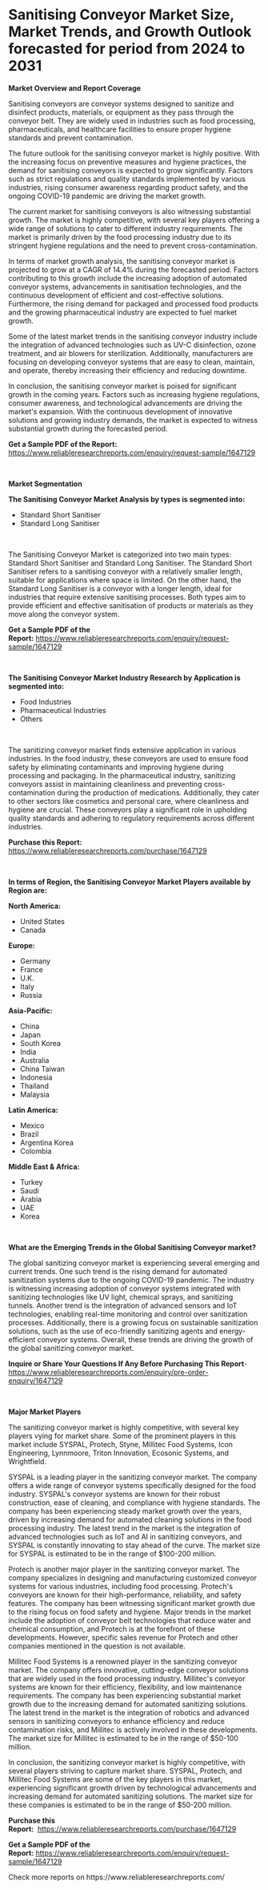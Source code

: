 <p><h1>Sanitising Conveyor Market Size, Market Trends, and Growth Outlook forecasted for period from 2024 to 2031</h1></p><p><strong>Market Overview and Report Coverage</strong></p>
<p><p>Sanitising conveyors are conveyor systems designed to sanitize and disinfect products, materials, or equipment as they pass through the conveyor belt. They are widely used in industries such as food processing, pharmaceuticals, and healthcare facilities to ensure proper hygiene standards and prevent contamination.</p><p>The future outlook for the sanitising conveyor market is highly positive. With the increasing focus on preventive measures and hygiene practices, the demand for sanitising conveyors is expected to grow significantly. Factors such as strict regulations and quality standards implemented by various industries, rising consumer awareness regarding product safety, and the ongoing COVID-19 pandemic are driving the market growth.</p><p>The current market for sanitising conveyors is also witnessing substantial growth. The market is highly competitive, with several key players offering a wide range of solutions to cater to different industry requirements. The market is primarily driven by the food processing industry due to its stringent hygiene regulations and the need to prevent cross-contamination.</p><p>In terms of market growth analysis, the sanitising conveyor market is projected to grow at a CAGR of 14.4% during the forecasted period. Factors contributing to this growth include the increasing adoption of automated conveyor systems, advancements in sanitisation technologies, and the continuous development of efficient and cost-effective solutions. Furthermore, the rising demand for packaged and processed food products and the growing pharmaceutical industry are expected to fuel market growth.</p><p>Some of the latest market trends in the sanitising conveyor industry include the integration of advanced technologies such as UV-C disinfection, ozone treatment, and air blowers for sterilization. Additionally, manufacturers are focusing on developing conveyor systems that are easy to clean, maintain, and operate, thereby increasing their efficiency and reducing downtime.</p><p>In conclusion, the sanitising conveyor market is poised for significant growth in the coming years. Factors such as increasing hygiene regulations, consumer awareness, and technological advancements are driving the market's expansion. With the continuous development of innovative solutions and growing industry demands, the market is expected to witness substantial growth during the forecasted period.</p></p>
<p><strong>Get a Sample PDF of the Report:</strong> <a href="https://www.reliableresearchreports.com/enquiry/request-sample/1647129">https://www.reliableresearchreports.com/enquiry/request-sample/1647129</a></p>
<p>&nbsp;</p>
<p><strong>Market Segmentation</strong></p>
<p><strong>The Sanitising Conveyor Market Analysis by types is segmented into:</strong></p>
<p><ul><li>Standard Short Sanitiser</li><li>Standard Long Sanitiser</li></ul></p>
<p>&nbsp;</p>
<p><p>The Sanitising Conveyor Market is categorized into two main types: Standard Short Sanitiser and Standard Long Sanitiser. The Standard Short Sanitiser refers to a sanitising conveyor with a relatively smaller length, suitable for applications where space is limited. On the other hand, the Standard Long Sanitiser is a conveyor with a longer length, ideal for industries that require extensive sanitising processes. Both types aim to provide efficient and effective sanitisation of products or materials as they move along the conveyor system.</p></p>
<p><strong>Get a Sample PDF of the Report:</strong>&nbsp;<a href="https://www.reliableresearchreports.com/enquiry/request-sample/1647129">https://www.reliableresearchreports.com/enquiry/request-sample/1647129</a></p>
<p>&nbsp;</p>
<p><strong>The Sanitising Conveyor Market Industry Research by Application is segmented into:</strong></p>
<p><ul><li>Food Industries</li><li>Pharmaceutical Industries</li><li>Others</li></ul></p>
<p>&nbsp;</p>
<p><p>The sanitizing conveyor market finds extensive application in various industries. In the food industry, these conveyors are used to ensure food safety by eliminating contaminants and improving hygiene during processing and packaging. In the pharmaceutical industry, sanitizing conveyors assist in maintaining cleanliness and preventing cross-contamination during the production of medications. Additionally, they cater to other sectors like cosmetics and personal care, where cleanliness and hygiene are crucial. These conveyors play a significant role in upholding quality standards and adhering to regulatory requirements across different industries.</p></p>
<p><strong>Purchase this Report:</strong>&nbsp; <a href="https://www.reliableresearchreports.com/purchase/1647129">https://www.reliableresearchreports.com/purchase/1647129</a></p>
<p>&nbsp;</p>
<p><strong>In terms of Region, the Sanitising Conveyor Market Players available by Region are:</strong></p>
<p>
    <p> <strong> North America: </strong>
        <ul>
            <li>United States</li>
            <li>Canada</li>
        </ul>
        </p> 
    <p> <strong> Europe: </strong>
        <ul>
            <li>Germany</li>
            <li>France</li>
            <li>U.K.</li>
            <li>Italy</li>
            <li>Russia</li>
        </ul>
        </p> 
    <p> <strong> Asia-Pacific: </strong>
        <ul>
            <li>China</li>
            <li>Japan</li>
            <li>South Korea</li>
            <li>India</li>
            <li>Australia</li>
            <li>China Taiwan</li>
            <li>Indonesia</li>
            <li>Thailand</li>
            <li>Malaysia</li>
        </ul>
        </p> 
    <p> <strong> Latin America: </strong>
        <ul>
            <li>Mexico</li>
            <li>Brazil</li>
            <li>Argentina Korea</li>
            <li>Colombia</li>
        </ul>
        </p> 
    <p> <strong> Middle East & Africa: </strong>
        <ul>
            <li>Turkey</li>
            <li>Saudi</li>
            <li>Arabia</li>
            <li>UAE</li>
            <li>Korea</li>
        </ul>
    </p>
    </p>
<p>&nbsp;</p>
<p><strong>What are the Emerging Trends in the Global Sanitising Conveyor market?</strong></p>
<p><p>The global sanitizing conveyor market is experiencing several emerging and current trends. One such trend is the rising demand for automated sanitization systems due to the ongoing COVID-19 pandemic. The industry is witnessing increasing adoption of conveyor systems integrated with sanitizing technologies like UV light, chemical sprays, and sanitizing tunnels. Another trend is the integration of advanced sensors and IoT technologies, enabling real-time monitoring and control over sanitization processes. Additionally, there is a growing focus on sustainable sanitization solutions, such as the use of eco-friendly sanitizing agents and energy-efficient conveyor systems. Overall, these trends are driving the growth of the global sanitizing conveyor market.</p></p>
<p><strong>Inquire or Share Your Questions If Any Before Purchasing This Report</strong>- <a href="https://www.reliableresearchreports.com/enquiry/pre-order-enquiry/1647129">https://www.reliableresearchreports.com/enquiry/pre-order-enquiry/1647129</a></p>
<p>&nbsp;</p>
<p><strong>Major Market Players</strong></p>
<p><p>The sanitizing conveyor market is highly competitive, with several key players vying for market share. Some of the prominent players in this market include SYSPAL, Protech, Styne, Millitec Food Systems, Icon Engineering, Lynnmoore, Triton Innovation, Ecosonic Systems, and Wrightfield.</p><p>SYSPAL is a leading player in the sanitizing conveyor market. The company offers a wide range of conveyor systems specifically designed for the food industry. SYSPAL's conveyor systems are known for their robust construction, ease of cleaning, and compliance with hygiene standards. The company has been experiencing steady market growth over the years, driven by increasing demand for automated cleaning solutions in the food processing industry. The latest trend in the market is the integration of advanced technologies such as IoT and AI in sanitizing conveyors, and SYSPAL is constantly innovating to stay ahead of the curve. The market size for SYSPAL is estimated to be in the range of $100-200 million.</p><p>Protech is another major player in the sanitizing conveyor market. The company specializes in designing and manufacturing customized conveyor systems for various industries, including food processing. Protech's conveyors are known for their high-performance, reliability, and safety features. The company has been witnessing significant market growth due to the rising focus on food safety and hygiene. Major trends in the market include the adoption of conveyor belt technologies that reduce water and chemical consumption, and Protech is at the forefront of these developments. However, specific sales revenue for Protech and other companies mentioned in the question is not available.</p><p>Millitec Food Systems is a renowned player in the sanitizing conveyor market. The company offers innovative, cutting-edge conveyor solutions that are widely used in the food processing industry. Millitec's conveyor systems are known for their efficiency, flexibility, and low maintenance requirements. The company has been experiencing substantial market growth due to the increasing demand for automated sanitizing solutions. The latest trend in the market is the integration of robotics and advanced sensors in sanitizing conveyors to enhance efficiency and reduce contamination risks, and Millitec is actively involved in these developments. The market size for Millitec is estimated to be in the range of $50-100 million.</p><p>In conclusion, the sanitizing conveyor market is highly competitive, with several players striving to capture market share. SYSPAL, Protech, and Millitec Food Systems are some of the key players in this market, experiencing significant growth driven by technological advancements and increasing demand for automated sanitizing solutions. The market size for these companies is estimated to be in the range of $50-200 million.</p></p>
<p><strong>Purchase this Report:</strong>&nbsp;&nbsp;<a href="https://www.reliableresearchreports.com/purchase/1647129">https://www.reliableresearchreports.com/purchase/1647129</a></p>
<p></p>
<p><strong>Get a Sample PDF of the Report:</strong>&nbsp;<a href="https://www.reliableresearchreports.com/enquiry/request-sample/1647129">https://www.reliableresearchreports.com/enquiry/request-sample/1647129</a></p>
<p>Check more reports on https://www.reliableresearchreports.com/</p>